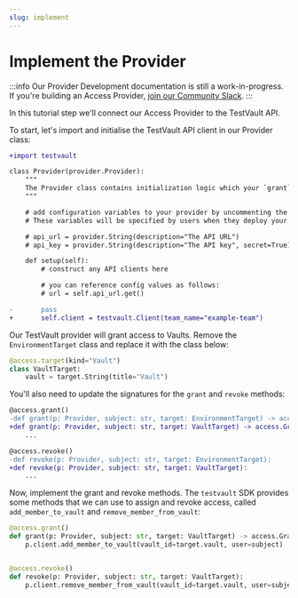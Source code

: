 ```yaml
---
slug: implement
---
```


# Implement the Provider

:::info
Our Provider Development documentation is still a work-in-progress. If you're building an Access Provider, [join our Community Slack](https://join.slack.com/t/commonfatecommunity/shared_invite/zt-q4m96ypu-_gYlRWD3k5rIsaSsqP7QMg).
:::

In this tutorial step we'll connect our Access Provider to the TestVault API.

To start, let's import and initialise the TestVault API client in our Provider class:

```diff
+import testvault

class Provider(provider.Provider):
    """
    The Provider class contains initialization logic which your `grant` and `revoke` function relies upon.
    """

    # add configuration variables to your provider by uncommenting the below.
    # These variables will be specified by users when they deploy your Access Provider.

    # api_url = provider.String(description="The API URL")
    # api_key = provider.String(description="The API key", secret=True)

    def setup(self):
        # construct any API clients here

        # you can reference config values as follows:
        # url = self.api_url.get()

-       pass
+       self.client = testvault.Client(team_name="example-team")
```

Our TestVault provider will grant access to Vaults. Remove the `EnvironmentTarget` class and replace it with the class below:

```py
@access.target(kind="Vault")
class VaultTarget:
    vault = target.String(title="Vault")
```

You'll also need to update the signatures for the `grant` and `revoke` methods:

```diff
@access.grant()
-def grant(p: Provider, subject: str, target: EnvironmentTarget) -> access.GrantResult:
+def grant(p: Provider, subject: str, target: VaultTarget) -> access.GrantResult:
    ...

@access.revoke()
-def revoke(p: Provider, subject: str, target: EnvironmentTarget):
+def revoke(p: Provider, subject: str, target: VaultTarget):
    ...
```

Now, implement the grant and revoke methods. The `testvault` SDK provides some methods that we can use to assign and revoke access, called `add_member_to_vault` and `remove_member_from_vault`:

```py
@access.grant()
def grant(p: Provider, subject: str, target: VaultTarget) -> access.GrantResult:
    p.client.add_member_to_vault(vault_id=target.vault, user=subject)


@access.revoke()
def revoke(p: Provider, subject: str, target: VaultTarget):
    p.client.remove_member_from_vault(vault_id=target.vault, user=subject)
```
